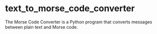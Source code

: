 # text_to_morse_code_converter
The Morse Code Converter is a Python program that converts messages between plain text and Morse code.
